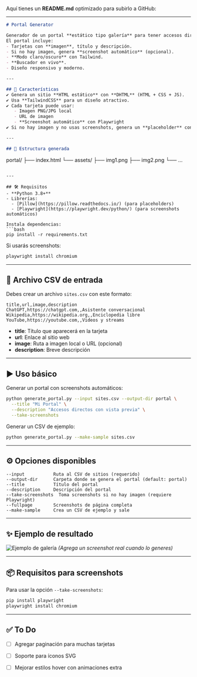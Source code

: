 Aquí tienes un **README.md** optimizado para subirlo a GitHub:

---

```markdown
# Portal Generator

Generador de un portal **estático tipo galería** para tener accesos directos a tus páginas favoritas.  
El portal incluye:
- Tarjetas con **imagen**, título y descripción.
- Si no hay imagen, genera **screenshot automático** (opcional).
- **Modo claro/oscuro** con Tailwind.
- **Buscador en vivo**.
- Diseño responsivo y moderno.

---

## 🚀 Características
✔ Genera un sitio **HTML estático** con **DHTML** (HTML + CSS + JS).  
✔ Usa **TailwindCSS** para un diseño atractivo.  
✔ Cada tarjeta puede usar:
   - Imagen PNG/JPG local
   - URL de imagen
   - **Screenshot automático** con Playwright  
✔ Si no hay imagen y no usas screenshots, genera un **placeholder** con el título.

---

## 📂 Estructura generada
```

portal/
├── index.html
└── assets/
├── img1.png
├── img2.png
└── ...

````

---

## 🛠 Requisitos
- **Python 3.8+**
- Librerías:
  - [Pillow](https://pillow.readthedocs.io/) (para placeholders)
  - [Playwright](https://playwright.dev/python/) (para screenshots automáticos)

Instala dependencias:
```bash
pip install -r requirements.txt
````

Si usarás screenshots:

```bash
playwright install chromium
```

---

## 📄 Archivo CSV de entrada

Debes crear un archivo `sites.csv` con este formato:

```csv
title,url,image,description
ChatGPT,https://chatgpt.com,,Asistente conversacional
Wikipedia,https://wikipedia.org,,Enciclopedia libre
YouTube,https://youtube.com,,Videos y streams
```

* **title**: Título que aparecerá en la tarjeta
* **url**: Enlace al sitio web
* **image**: Ruta a imagen local o URL (opcional)
* **description**: Breve descripción

---

## ▶ Uso básico

Generar un portal con screenshots automáticos:

```bash
python generate_portal.py --input sites.csv --output-dir portal \
  --title "Mi Portal" \
  --description "Accesos directos con vista previa" \
  --take-screenshots
```

Generar un CSV de ejemplo:

```bash
python generate_portal.py --make-sample sites.csv
```

---

## ⚙ Opciones disponibles

```
--input           Ruta al CSV de sitios (requerido)
--output-dir      Carpeta donde se genera el portal (default: portal)
--title           Título del portal
--description     Descripción del portal
--take-screenshots  Toma screenshots si no hay imagen (requiere Playwright)
--fullpage        Screenshots de página completa
--make-sample     Crea un CSV de ejemplo y sale
```

---

## ✨ Ejemplo de resultado

![Ejemplo de galería](docs/demo.png) *(Agrega un screenshot real cuando lo generes)*

---

## 📦 Requisitos para screenshots

Para usar la opción `--take-screenshots`:

```bash
pip install playwright
playwright install chromium
```

---

## ✅ To Do

* [ ] Agregar paginación para muchas tarjetas
* [ ] Soporte para íconos SVG
* [ ] Mejorar estilos hover con animaciones extra


